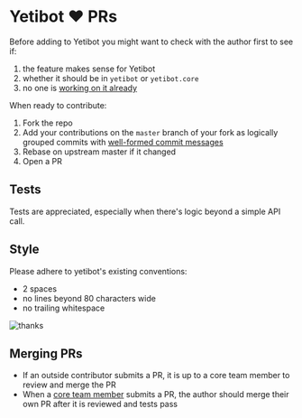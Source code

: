 # Yetibot :heart: PRs

Before adding to Yetibot you might want to check with the author first to see
if:

1. the feature makes sense for Yetibot
1. whether it should be in `yetibot` or `yetibot.core`
1. no one is [working on it already](https://github.com/yetibot/yetibot/labels/in%20progress)

When ready to contribute:

1. Fork the repo
1. Add your contributions on the `master` branch of your fork as logically
   grouped commits with [well-formed commit
   messages](http://tbaggery.com/2008/04/19/a-note-about-git-commit-messages.html)
1. Rebase on upstream master if it changed
1. Open a PR

## Tests

Tests are appreciated, especially when there's logic beyond a simple API call.

## Style

Please adhere to yetibot's existing conventions:

- 2 spaces
- no lines beyond 80 characters wide
- no trailing whitespace

![thanks](doc/thanks.jpg)

## Merging PRs

- If an outside contributor submits a PR, it is up to a core team member to
  review and merge the PR
- When a [core team member](https://github.com/orgs/yetibot/people) submits a
  PR, the author should merge their own PR after it is reviewed and tests pass
